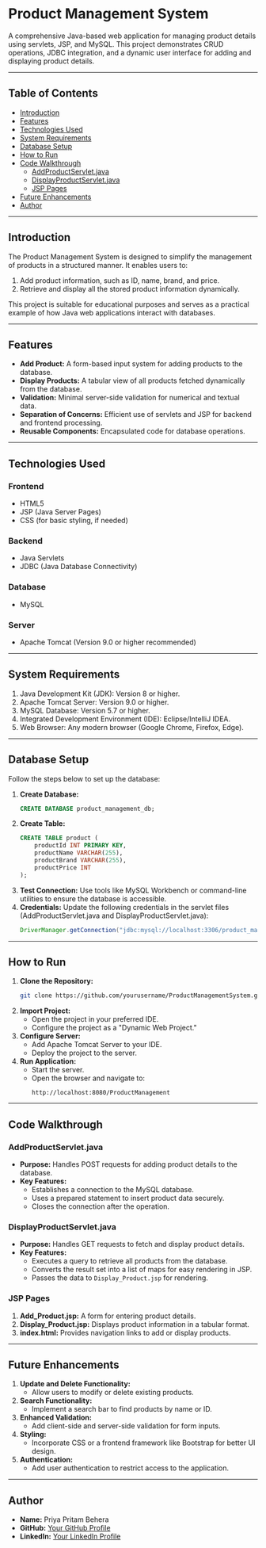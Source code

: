 # Product Management System

A comprehensive Java-based web application for managing product details using servlets, JSP, and MySQL. This project demonstrates CRUD operations, JDBC integration, and a dynamic user interface for adding and displaying product details.

---

## Table of Contents
- [Introduction](#introduction)
- [Features](#features)
- [Technologies Used](#technologies-used)
- [System Requirements](#system-requirements)
- [Database Setup](#database-setup)
- [How to Run](#how-to-run)
- [Code Walkthrough](#code-walkthrough)
  - [AddProductServlet.java](#addproductservletjava)
  - [DisplayProductServlet.java](#displayproductservletjava)
  - [JSP Pages](#jsp-pages)
- [Future Enhancements](#future-enhancements)
- [Author](#author)

---

## Introduction
The Product Management System is designed to simplify the management of products in a structured manner. It enables users to:
1. Add product information, such as ID, name, brand, and price.
2. Retrieve and display all the stored product information dynamically.

This project is suitable for educational purposes and serves as a practical example of how Java web applications interact with databases.

---

## Features
- **Add Product:** A form-based input system for adding products to the database.
- **Display Products:** A tabular view of all products fetched dynamically from the database.
- **Validation:** Minimal server-side validation for numerical and textual data.
- **Separation of Concerns:** Efficient use of servlets and JSP for backend and frontend processing.
- **Reusable Components:** Encapsulated code for database operations.

---

## Technologies Used
### Frontend
- HTML5
- JSP (Java Server Pages)
- CSS (for basic styling, if needed)

### Backend
- Java Servlets
- JDBC (Java Database Connectivity)

### Database
- MySQL

### Server
- Apache Tomcat (Version 9.0 or higher recommended)

---

## System Requirements
1. Java Development Kit (JDK): Version 8 or higher.
2. Apache Tomcat Server: Version 9.0 or higher.
3. MySQL Database: Version 5.7 or higher.
4. Integrated Development Environment (IDE): Eclipse/IntelliJ IDEA.
5. Web Browser: Any modern browser (Google Chrome, Firefox, Edge).

---

## Database Setup
Follow the steps below to set up the database:
1. **Create Database:**
    ```sql
    CREATE DATABASE product_management_db;
    ```
2. **Create Table:**
    ```sql
    CREATE TABLE product (
        productId INT PRIMARY KEY,
        productName VARCHAR(255),
        productBrand VARCHAR(255),
        productPrice INT
    );
    ```
3. **Test Connection:** Use tools like MySQL Workbench or command-line utilities to ensure the database is accessible.
4. **Credentials:** Update the following credentials in the servlet files (AddProductServlet.java and DisplayProductServlet.java):
    ```java
    DriverManager.getConnection("jdbc:mysql://localhost:3306/product_management_db", "root", "YourPassword");
    ```

---

## How to Run
1. **Clone the Repository:**
    ```bash
    git clone https://github.com/yourusername/ProductManagementSystem.git
    ```
2. **Import Project:**
   - Open the project in your preferred IDE.
   - Configure the project as a "Dynamic Web Project."
3. **Configure Server:**
   - Add Apache Tomcat Server to your IDE.
   - Deploy the project to the server.
4. **Run Application:**
   - Start the server.
   - Open the browser and navigate to:
     ```arduino
     http://localhost:8080/ProductManagement
     ```

---

## Code Walkthrough

### AddProductServlet.java

* **Purpose:** Handles POST requests for adding product details to the database.
* **Key Features:**
  * Establishes a connection to the MySQL database.
  * Uses a prepared statement to insert product data securely.
  * Closes the connection after the operation.

### DisplayProductServlet.java

* **Purpose:** Handles GET requests to fetch and display product details.
* **Key Features:**
  * Executes a query to retrieve all products from the database.
  * Converts the result set into a list of maps for easy rendering in JSP.
  * Passes the data to `Display_Product.jsp` for rendering.

### JSP Pages

1. **Add_Product.jsp:** A form for entering product details.
2. **Display_Product.jsp:** Displays product information in a tabular format.
3. **index.html:** Provides navigation links to add or display products.

---

## Future Enhancements

1. **Update and Delete Functionality:**
   * Allow users to modify or delete existing products.
2. **Search Functionality:**
   * Implement a search bar to find products by name or ID.
3. **Enhanced Validation:**
   * Add client-side and server-side validation for form inputs.
4. **Styling:**
   * Incorporate CSS or a frontend framework like Bootstrap for better UI design.
5. **Authentication:**
   * Add user authentication to restrict access to the application.

---

## Author

* **Name:** Priya Pritam Behera
* **GitHub:** [Your GitHub Profile](https://github.com/priyapritam)
* **LinkedIn:** [Your LinkedIn Profile](https://www.linkedin.com/in/priyapritam)

